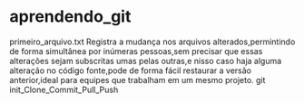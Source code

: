 # aprendendo_git
primeiro_arquivo.txt
Registra a mudança nos arquivos alterados,permintindo de forma simultânea por inúmeras pessoas,sem precisar que essas alterações 
sejam subscritas umas pelas outras,e nisso caso haja alguma alteração no código fonte,pode de forma fácil restaurar a versão anterior,ideal
para equipes que trabalham em um mesmo projeto.
git init_Clone_Commit_Pull_Push
